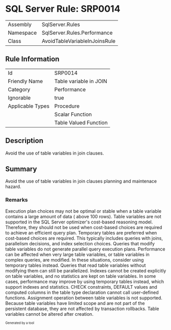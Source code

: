 ﻿# SQL Server Rule: SRP0014
  
|    |    |
|----|----|
| Assembly | SqlServer.Rules |
| Namespace | SqlServer.Rules.Performance |
| Class | AvoidTableVariableInJoinsRule |
  
## Rule Information
  
|    |    |
|----|----|
| Id | SRP0014 |
| Friendly Name | Table variable in JOIN |
| Category | Performance |
| Ignorable | true |
| Applicable Types | Procedure  |
|   | Scalar Function |
|   | Table Valued Function |
  
## Description
  
Avoid the use of table variables in join clauses.
  
## Summary
  
Avoid the use of table variables in join clauses planning and maintenace hazard.
  
### Remarks
  
  <list type="bullet">
    <item> Execution plan choices may not be optimal or stable when a table variable contains a
      large amount of data ( above 100 rows).</item>
    <item>
      Table variables are not supported in the SQL Server optimizer's cost-based reasoning
      model. Therefore, they should not be used when cost-based choices are required to
      achieve an efficient query plan. Temporary tables are preferred when cost-based
      choices are required. This typically includes queries with joins, parallelism
      decisions, and index selection choices. </item>
    <item> Queries that modify table variables do not generate parallel query execution
      plans. Performance can be affected when very large table variables, or table variables
      in complex queries, are modified. In these situations, consider using temporary tables
      instead. Queries that read table variables without modifying them can still be
      parallelized.</item>
    <item> Indexes cannot be created explicitly on table variables, and no statistics are
      kept on table variables. In some cases, performance may improve by using temporary
      tables instead, which support indexes and statistics.</item>
    <item> CHECK constraints, DEFAULT values and computed columns in the table type
      declaration cannot call user-defined functions.</item>
    <item> Assignment operation between table variables is not supported.</item>
    <item> Because table variables have limited scope and are not part of the persistent
      database, they are not affected by transaction rollbacks.</item>
    <item> Table variables cannot be altered after creation.</item>
  </list>
  
<sub><sup>Generated by a tool</sup></sub>
